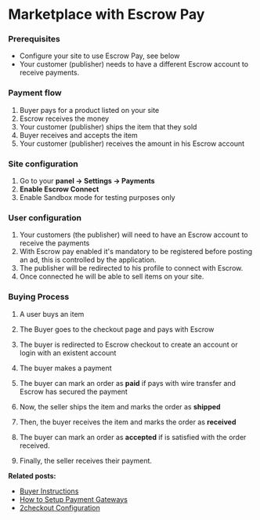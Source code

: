 # Marketplace with Escrow Pay

### Prerequisites

+ Configure your site to use Escrow Pay, see below
+ Your customer (publisher) needs to have a different Escrow account to receive payments.

### Payment flow

1. Buyer pays for a product listed on your site
2. Escrow receives the money
3. Your customer (publisher) ships the item that they sold
4. Buyer receives and accepts the item
5. Your customer (publisher) receives the amount in his Escrow account

### Site configuration

1. Go to your **panel -> Settings -> Payments**
2. **Enable Escrow Connect**
3. Enable Sandbox mode for testing purposes only


### User configuration

1. Your customers (the publisher) will need to have an Escrow account to receive the payments
2. With Escrow pay enabled it's mandatory to be registered before posting an ad, this is controlled by the application.
3. The publisher will be redirected to his profile to connect with Escrow.
4. Once connected he will be able to sell items on your site.

### Buying Process

1. A user buys an item
2. The Buyer goes to the checkout page and pays with Escrow
3. The buyer is redirected to Escrow checkout to create an account or login with an existent account
4. The buyer makes a payment

5. The buyer can mark an order as **paid** if pays with wire transfer and Escrow has secured the payment
6.  Now, the seller ships the item and marks the order as **shipped**
7. Then, the buyer receives the item and marks the order as **received**
8. The buyer can mark an order as **accepted** if is satisfied with the order received.
9. Finally, the seller receives their payment.


**Related posts:**

+ [Buyer Instructions](Custom-fields-buyer-instructions.md)
+ [How to Setup Payment Gateways](Payment-set-up-payment-gateways.md)
+ [2checkout Configuration](Payment-2checkout-configuration.md)
